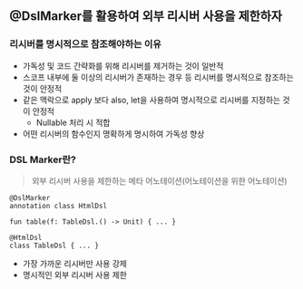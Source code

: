 ## @DslMarker를 활용하여 외부 리시버 사용을 제한하자
### 리시버를 명시적으로 참조해야하는 이유
- 가독성 및 코드 간략화를 위해 리시버를 제거하는 것이 일반적
- 스코프 내부에 둘 이상의 리시버가 존재하는 경우 등 리시버를 명시적으로 참조하는 것이 안정적
- 같은 맥락으로 apply 보다 also, let을 사용하여 명시적으로 리시버를 지정하는 것이 안정적
    - Nullable 처리 시 적합
- 어떤 리시버의 함수인지 명확하게 명시하여 가독성 향상
### DSL Marker란?
> 외부 리시버 사용을 제한하는 메타 어노테이션(어노테이션을 위한 어노테이션)
```
@DslMarker
annotation class HtmlDsl

fun table(f: TableDsl.() -> Unit) { ... }

@HtmlDsl
class TableDsl { ... }
```
- 가장 가까운 리시버만 사용 강제
- 명시적인 외부 리시버 사용 제한
